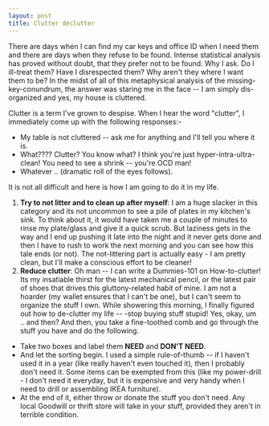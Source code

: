 ```yaml
---
layout: post
title: Clutter declutter
---
```

There are days when I can find my car keys and office ID when I need them and there are days when they refuse to be found. Intense statistical analysis has proved without doubt, that they prefer not to be found. Why I ask. Do I ill-treat them? Have I disrespected them? Why aren't they where I want them to be? In the midst of all of this metaphysical analysis of the missing-key-conundrum, the answer was staring me in the face -- I am simply dis-organized and yes, my house is cluttered. 

Clutter is a term I've grown to despise. When I hear the word "clutter", I immediately come up with the following responses:-
* My table is not cluttered -- ask me for anything and I'll tell you where it is. 
* What???? Clutter? You know what? I think you're just hyper-intra-ultra-clean! You need to see a shrink -- you're OCD man! 
* Whatever .. (dramatic roll of the eyes follows).

It is not all difficult and here is how I am going to do it in my life.

1. **Try to not litter and to clean up after myself**: I am a huge slacker in this category and its not uncommon to see a pile of plates in my kitchen's sink. To think about it, it would have taken me a couple of minutes to rinse my plate/glass and give it a quick scrub. But laziness gets in the way and I end up pushing it late into the night and it never gets done and then I have to rush to work the next morning and you can see how this tale ends (or not). The not-littering part is actually easy - I am pretty clean, but I'll make a conscious effort to be cleaner!
2. **Reduce clutter**:  Oh man -- I can write a Dummies-101 on How-to-clutter! Its my insatiable thirst for the latest mechanical pencil, or the latest pair of shoes that drives this gluttony-related habit of mine. I am not a hoarder (my wallet ensures that I can't be one), but I can't seem to organize the stuff I own. While showering this morning, I finally figured out how to de-clutter my life -- -stop buying stuff stupid! Yes, okay, um .. and then? And then, you take a fine-toothed comb and go through the stuff you have and do the following.
  + Take two boxes and label them **NEED** and **DON'T NEED**.
  + And let the sorting begin. I used a simple rule-of-thumb -- if I haven't used it in a year (like really haven't even touched it), then I probably don't need it. Some items can be exempted from this (like my power-drill - I don't need it everyday, but it is expensive and very handy when I need to drill or assembling IKEA furniture). 
  + At the end of it, either throw or donate the stuff you don't need. Any local Goodwill or thrift store will take in your stuff, provided they aren't in terrible condition. 


